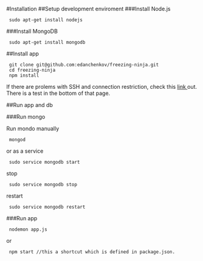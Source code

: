#Installation
##Setup development enviroment
###Install Node.js

     sudo apt-get install nodejs

###Install MongoDB

     sudo apt-get install mongodb

##Install app

     git clone git@github.com:edanchenkov/freezing-ninja.git
     cd freezing-ninja
     npm install

If there are prolems with SSH and connection restriction, check this <a href="https://help.github.com/articles/generating-ssh-keys"> link </a> out. There is a test in the bottom of that page.

##Run app and db

###Run mongo

Run mondo manually

     mongod 

or as a service
 
     sudo service mongodb start

stop

     sudo service mongodb stop
     
restart 

     sudo service mongodb restart
     
###Run app

     nodemon app.js

or   

     npm start //this a shortcut which is defined in package.json.  

     
